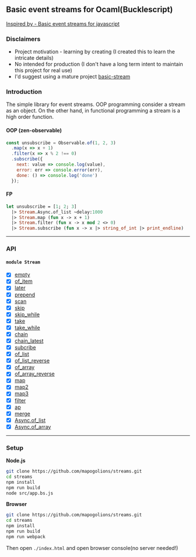 ## Basic event streams for Ocaml(Bucklescript)

[Inspired by - Basic event streams for javascript](https://github.com/rpominov/basic-streams)

### Disclaimers

* Project motivation - learning by creating (I created this to learn the intricate details)
* No intended for production (I don't have a long term intent to maintain this project for real use)
* I'd suggest using a mature project [basic-stream](https://github.com/rpominov/basic-streams)

### Introduction

The simple library for event streams. OOP programming consider a stream as an object. On the other hand, in functional programming a stream is a high order function.

#### OOP (zen-observable)

```javascript
const unsubscribe = Observable.of(1, 2, 3)
  .map(x => x + 1)
  .filter(x => x % 2 !== 0)
  .subscribe({
    next: value => console.log(value),
    error: err => console.error(err),
    done: () => console.log('done')
  });
```

#### FP

```ocaml
let unsubscribe = [1; 2; 3]
  |> Stream.Async.of_list ~delay:1000
  |> Stream.map (fun x -> x + 1)
  |> Stream.filter (fun x -> x mod 2 <> 0)
  |> Stream.subscribe (fun x -> x |> string_of_int |> print_endline)
```


-----------------------
### API

#### `module Stream`

* [x] [empty](./docs/empty.md)
* [x] [of_item](./docs/of_item.md)
* [x] [later](./docs/later.md)
* [x] [prepend](./docs/prepend.md)
* [x] [scan](./docs/scan.md)
* [x] [skip](./docs/skip.md)
* [x] [skip_while](./docs/skip_while.md)
* [x] [take](./docs/take.md)
* [x] [take_while](./docs/take_while.md)
* [x] [chain](./docs/chain.md)
* [x] [chain_latest](./docs/chain_latest.md)
* [x] [subcribe](./docs/subscribe.md)
* [x] [of_list](./docs/of_list.md)
* [x] [of_list_reverse](./docs/of_list_reverse.md)
* [x] [of_array](./docs/of_array.md)
* [x] [of_array_reverse](./docs/of_array_reverse.md)
* [x] [map](./docs/map.md)
* [x] [map2](./docs/map2.md)
* [x] [map3](./docs/map3.md)
* [x] [filter](./docs/filter.md)
* [x] [ap](./docs/ap.md)
* [x] [merge](./docs/merge.md)
* [x] [Async.of_list](./docs/of_list.md)
* [x] [Async.of_array](./docs/of_array.md)

------------------------
### Setup

__Node.js__

```sh
git clone https://github.com/mapogolions/streams.git
cd streams
npm install
npm run build
node src/app.bs.js
```

__Browser__

```sh
git clone https://github.com/mapogolions/streams.git
cd streams
npm install
npm run build
npm run webpack
```
Then open `./index.html` and open browser console(no server needed!)